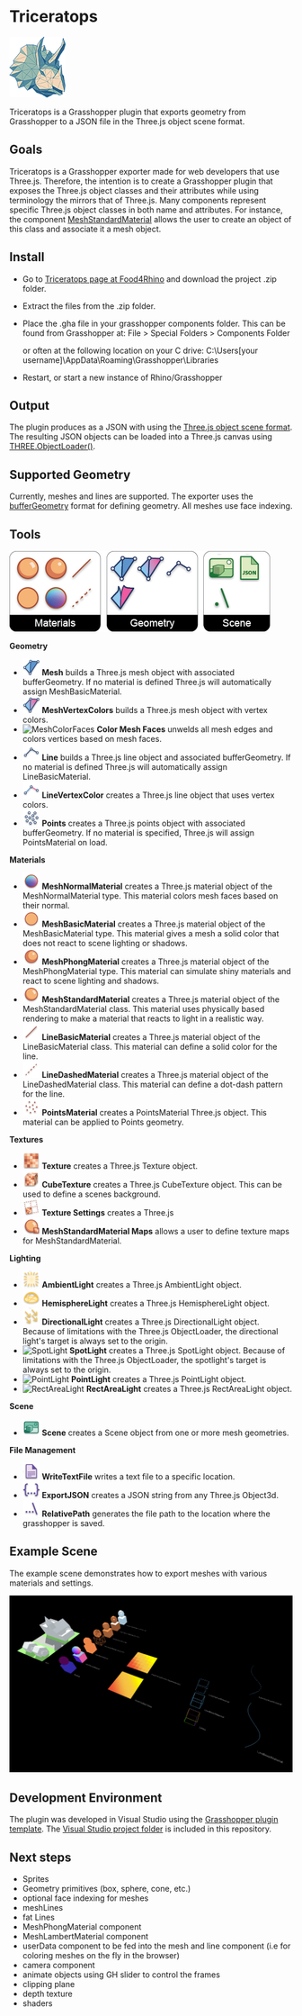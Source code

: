 # Triceratops

![Triceratops logo](assets/triceratops-logo-medium.png)

Triceratops is a Grasshopper plugin that exports geometry from Grasshopper to a JSON file in the Three.js object scene format.

## Goals

Triceratops is a Grasshopper exporter made for web developers that use Three.js. Therefore, the intention is to create a Grasshopper plugin that exposes the Three.js object classes and their attributes while using terminology the mirrors that of Three.js. Many components represent specific Three.js object classes in both name and attributes. For instance, the component [MeshStandardMaterial](https://threejs.org/docs/#api/en/materials/MeshStandardMaterial) allows the user to create an object of this class and associate it a mesh object.

## Install

* Go to [Triceratops page at Food4Rhino](https://www.food4rhino.com/app/triceratops) and download the project .zip folder.
* Extract the files from the .zip folder.
* Place the .gha file in your grasshopper components folder. This can be found from Grasshopper at:
  File > Special Folders > Components Folder

  or often at the following location on your C drive:
  C:\Users\[your username]\AppData\Roaming\Grasshopper\Libraries
* Restart, or start a new instance of Rhino/Grasshopper

## Output

The plugin produces as a JSON with using the [Three.js object scene format](https://github.com/mrdoob/three.js/wiki/JSON-Object-Scene-format-4). The resulting JSON objects can be loaded into a Three.js canvas using [THREE.ObjectLoader()](https://threejs.org/docs/#api/en/loaders/ObjectLoader).

## Supported Geometry

Currently, meshes and lines are supported. The exporter uses the [bufferGeometry](https://threejs.org/docs/#api/en/core/BufferGeometry) format for defining geometry. All meshes use face indexing.

## Tools

![Triceratops menu](assets/triceratops-panel.png)

**Geometry**
* ![Mesh](assets/Tri_Mesh.png) **Mesh** builds a Three.js mesh object with associated bufferGeometry. If no material is defined Three.js will automatically assign MeshBasicMaterial.
* ![MeshVertexColors](assets/Tri_MeshVertexColors.png) **MeshVertexColors** builds a Three.js mesh object with vertex colors.
* ![MeshColorFaces](assets/Tri_MeshColorFace.png) **Color Mesh Faces** unwelds all mesh edges and colors vertices based on mesh faces.
* ![Line](assets/Tri_Line.png) **Line** builds a Three.js line object and associated bufferGeometry. If no material is defined Three.js will automatically assign LineBasicMaterial.
* ![LineColorSegments](assets/Tri_LineVertexColor.png) **LineVertexColor**  creates a Three.js line object that uses vertex colors.
* ![Points](assets/Tri_Points.png) **Points** creates a Three.js points object with associated bufferGeometry. If no material is specified, Three.js will assign PointsMaterial on load.

**Materials**
* ![MeshNormalMaterial](assets/Tri_MeshNormalMaterial.png) **MeshNormalMaterial** creates a Three.js material object of the MeshNormalMaterial type. This material colors mesh faces based on their normal.
* ![MeshBasicMaterial](assets/Tri_MeshBasicMaterial.png) **MeshBasicMaterial** creates a Three.js material object of the MeshBasicMaterial type. This material gives a mesh a solid color that does not react to scene lighting or shadows.
* ![MeshPhongMaterial](assets/Tri_MeshPhongMaterial.png) **MeshPhongMaterial** creates a Three.js material object of the MeshPhongMaterial type. This material can simulate shiny materials and react to scene lighting and shadows.
* ![MeshStandardMaterial](assets/Tri_MeshStandardMaterial.png) **MeshStandardMaterial** creates a Three.js material object of the MeshStandardMaterial class. This material uses physically based rendering to make a material that reacts to light in a realistic way.
* ![LineBasicMaterial](assets/Tri_LineBasicMaterial.png) **LineBasicMaterial** creates a Three.js material object of the LineBasicMaterial class. This material can define a solid color for the line.
* ![LineDashedMaterial](assets/Tri_LineDashedMaterial.png) **LineDashedMaterial** creates a Three.js material object of the LineDashedMaterial class. This material can define a dot-dash pattern for the line.
* ![PointsMaterial](assets/Tri_PointsMaterial.png) **PointsMaterial** creates a PointsMaterial Three.js object. This material can be applied to Points geometry.

**Textures**
* ![Texture](assets/Tri_Texture.png) **Texture** creates a Three.js Texture object.
* ![CubeTexture](assets/Tri_CubeTexture.png) **CubeTexture** creates a Three.js CubeTexture object. This can be used to define a scenes background.
* ![TextureSettings](assets/Tri_TextureSettings.png) **Texture Settings** creates a Three.js
* ![MeshStandardMaterialMaps](assets/Tri_MeshStandardMaterialMaps.png) **MeshStandardMaterial Maps** allows a user to define texture maps for MeshStandardMaterial.

**Lighting**
* ![AmbientLight](assets/Tri_AmbientLight.png) **AmbientLight** creates a Three.js AmbientLight object.
* ![HemisphereLight](assets/Tri_HemisphereLight.png) **HemisphereLight** creates a Three.js HemisphereLight object.
* ![DirectionalLight](assets/Tri_DirectionalLight.png) **DirectionalLight** creates a Three.js DirectionalLight object. Because of limitations with the Three.js ObjectLoader, the directional light's target is always set to the origin.
* ![SpotLight](assets/Tri_SpotLight) **SpotLight** creates a Three.js SpotLight object. Because of limitations with the Three.js ObjectLoader, the spotlight's target is always set to the origin.
* ![PointLight](assets/Tri_PointLight) **PointLight** creates a Three.js PointLight object.
* ![RectAreaLight](assets/Tri_RectAreaLight) **RectAreaLight** creates a Three.js RectAreaLight object.

**Scene**
* ![Scene](assets/Tri_Scene.png) **Scene** creates a Scene object from one or more mesh geometries.

**File Management**
* ![WriteTextFile](assets/Tri_TextFile.png) **WriteTextFile** writes a text file to a specific location.
* ![ExportJSON](assets/Tri_ExportJSON.png) **ExportJSON** creates a JSON string from any Three.js Object3d.
* ![RelativePath](assets/Tri_RelativePath.png) **RelativePath** generates the file path to the location where the grasshopper is saved.

## Example Scene

The example scene demonstrates how to export meshes with various materials and settings.

![example scene](assets/example_scene.PNG)

## Development Environment

The plugin was developed in Visual Studio using the [Grasshopper plugin template](https://marketplace.visualstudio.com/items?itemName=McNeel.GrasshopperAssemblyforv6). The [Visual Studio project folder](https://github.com/meliharvey/Triceratops/tree/master/threejs-exporter) is included in this repository.

## Next steps
* Sprites
* Geometry primitives (box, sphere, cone, etc.)
* optional face indexing for meshes
* meshLines
* fat Lines
* MeshPhongMaterial component
* MeshLambertMaterial component
* userData component to be fed into the mesh and line component (i.e for coloring meshes on the fly in the browser)
* camera component
* animate objects using GH slider to control the frames
* clipping plane
* depth texture
* shaders
